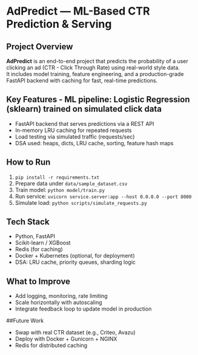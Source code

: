 # AdPredict — ML-Based CTR Prediction & Serving

## Project Overview  

**AdPredict** is an end-to-end project that predicts the probability of a user clicking an ad (CTR - Click Through Rate) using real-world style data.  
It includes model training, feature engineering, and a production-grade FastAPI backend with caching for fast, real-time predictions.

## Key Features  - ML pipeline: Logistic Regression (sklearn) trained on simulated click data
- FastAPI backend that serves predictions via a REST API
- In-memory LRU caching for repeated requests
- Load testing via simulated traffic (requests/sec)
- DSA used: heaps, dicts, LRU cache, sorting, feature hash maps

## How to Run  
1. `pip install -r requirements.txt`  
2. Prepare data under `data/sample_dataset.csv`  
3. Train model: `python model/train.py`  
4. Run service: `uvicorn service.server:app --host 0.0.0.0 --port 8000`  
5. Simulate load: `python scripts/simulate_requests.py`

## Tech Stack  
- Python, FastAPI  
- Scikit-learn / XGBoost  
- Redis (for caching)  
- Docker + Kubernetes (optional, for deployment)  
- DSA: LRU cache, priority queues, sharding logic

## What to Improve  
- Add logging, monitoring, rate limiting  
- Scale horizontally with autoscaling  
- Integrate feedback loop to update model in production

##Future Work
- Swap with real CTR dataset (e.g., Criteo, Avazu)
- Deploy with Docker + Gunicorn + NGINX
- Redis for distributed caching
